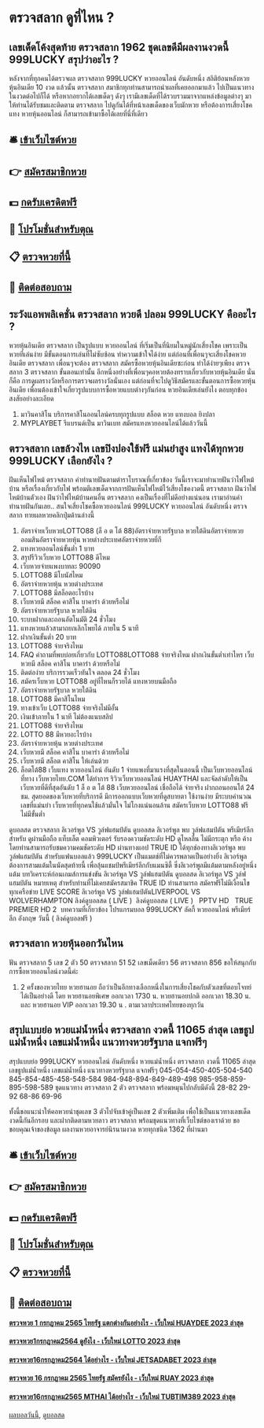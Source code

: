 # ตรวจสลาก ดูที่ไหน ?
## เลขเด็ดโค้งสุดท้าย ตรวจสลาก 1962 ชุดเลขดีมีผลงานงวดนี้ 999LUCKY สรุปว่าอะไร ?
หลังจากที่ทุกคนได้ตรวจผล ตรวจสลาก 999LUCKY หวยออนไลน์ อันดับหนึ่ง สถิติย้อนหลังหวยหุ้นอินเดีย 10 งวด แล้วนั้น ตรวจสลาก สมาชิกทุกท่านสามารถนำผลที่เคยออกมาแล้ว ไปเป็นแนวทางในงวดต่อไปก็ได้
หรือหากอยากได้เลขเด็ดๆ ดังๆ เรามีเลขเด็ดที่ได้รวบรวมมาจากแหล่งข้อมูลต่างๆ มาให้ท่านได้รับชมและติดตาม ตรวจสลาก ไปดูกันได้ที่หน้าเลขเด็ดของเว็บมักหวย หรือต้องการเสี่ยงโชคแทง หวยหุ้นออนไลน์ ก็สามารถเข้ามาซื้อได้เลยที่นี่ที่เดียว

## 🛎 [เข้าเว็บไซต์หวย](https://bit.ly/3BG5bNw)
## 👉 [สมัครสมาชิกหวย](https://bit.ly/3BG5bNw)
## 💵 [กดรับเครดิตฟรี](https://bit.ly/3C3mvgS)
## 👑 [โปรโมชั่นสำหรับตุณ](https://bit.ly/3C3mvgS)
## 📋 [ตรวจหวยที่นี้](https://bit.ly/3C3mvgS)
## 📱 [ติดต่อสอบถาม](https://bit.ly/3C3mvgS)

## ระวังแอพพลิเคชั่น ตรวจสลาก หวยดี ปลอม 999LUCKY คืออะไร ?
หวยหุ้นอินเดีย ตรวจสลาก เป็นรูปแบบ หวยออนไลน์ ที่เริ่มเป็นที่นิยมในหมู่นักเสี่ยงโชค เพราะเป็นหวยที่เล่นง่าย มีขั้นตอนการเล่นที่ไม่ซับซ้อน ทำความเข้าใจได้ง่าย แต่ก่อนที่เพื่อนๆจะเสี่ยงโชคหวยอินเดีย ตรวจสลาก เพื่อนๆจะต้อง ตรวจสลาก สมัครซื้อหวยหุ้นอินเดียซะก่อน ทำได้ง่ายๆเพียง ตรวจสลาก 3 ตรวจสลาก ขั้นตอนเท่านั้น อีกหนึ่งอย่างที่เพื่อนๆคอหวยต้องทราบเกี่ยวกับหวยหุ้นอินเดีย นั่นก็คือ การดูผลรางวัลหรือการตรวจผลรางวัลนั่นเอง
แต่ก่อนที่จะไปดูวิธีสมัครและขั้นตอนการซื้อหวยหุ้นอินเดีย เพื่อนต้องเข้าใจเกี่ยวรูปแบบการซื้อหวยแบบต่างๆกันก่อน
หวยอินเดียเล่นยังไง ตอบทุกข้องสงสัยอย่างละเอียด
1. มาวินคาสิโน บริการคาสิโนออนไลน์ครบทุกรูปแบบ สล็อต หวย แทงบอล ยิงปลา
2. MYPLAYBET รีแบรนด์เป็น มาวินเบท สมัครแทงหวยออนไลน์ได้แล้ววันนี้

## ตรวจสลาก เลขล้วงไห เลขปิงปองใช้ฟรี แม่นยำสูง แทงได้ทุกหวย 999LUCKY เลือกยังไง ?
ฝันเห็นไฟไหม้ ตรวจสลาก คำทำนายฝันตามตำราโบราณที่เกี่ยวข้อง วันนี้เราจะมาทำนายฝันว่าไฟไหม้บ้าน หรือเรื่องเกี่ยวกับไฟ พร้อมตีเลขเด็ดจากการฝันเห็นไฟไหม้ไว้เสี่ยงโชคงวดนี้ ตรวจสลาก ฝันว่าไฟไหม้บ้านตัวเอง ฝันว่าไฟไหม้บ้านคนอื่น ตรวจสลาก คงเป็นเรื่องที่ไม่ดีอย่างแน่นอน เรามาอ่านคำทำนายฝันกันเลย..
สนใจเสี่ยงโชคซื้อหวยออนไลน์ 999LUCKY หวยออนไลน์ อันดับหนึ่ง ตรวจสลาก ทายผลหวยคลิกปุ่มด้านล่างนี้
1. อัตราจ่ายเว็บหวยLOTTO88 (ล็ อ ต โต้ 88)อัตราจ่ายหวยรัฐบาล หวยใต้ดินอัตราจ่ายหวยออมสินอัตราจ่ายหวยหุ้น หวยต่างประเทศอัตราจ่ายหวยยี่กี
2. แทงหวยออนไลน์ขั้นต่ำ 1 บาท
3. สรุปรีวิวเว็บหวย LOTTO88 ดีไหม
4. เว็บหวยจ่ายแพงบาทละ 90090
5. LOTTO88 มีโบนัสไหม
6. อัตราจ่ายหวยหุ้น หวยต่างประเทศ
7. LOTTO88 มีสล็อตอะไรบ้าง
8. เว็บหวยมี สล็อค คาสิโน บาคาร่า ด้วยหรือไม่
9. อัตราจ่ายหวยรัฐบาล หวยใต้ดิน
10. ระบบฝากและถอนอัตโนมัติ 24 ชั่วโมง
11. แทงหวยแล้วสามาถยกเลิกโพยได้ ภายใน 5 นาที
12. ฝากเงินขั้นต่ำ 20 บาท
13. LOTTO88 จ่ายจริงไหม
14. FAQ คำถามที่พบบ่อยเกี่ยวกับ LOTTO88LOTTO88 จ่ายจริงไหม ฝากเงินขั้นต่ำเท่าไหร เว็บหวยมี สล็อค คาสิโน บาคาร่า ด้วยหรือไม่
15. ติดต่อง่าย บริการรวดเร็วทันใจ ตลอด 24 ชั่วโมง
16. สมัครเว็บหวย LOTTO88 อยู่ที่ไหนก็รวยได้ แทงหวยบนมือถือ
17. อัตราจ่ายหวยรัฐบาล หวยใต้ดิน
18. LOTTO88 มีคาสิโนไหม
19. ทางเข้าเว็บ LOTTO88 จ่ายจริงไม่มีอั้น
20. เงินเข้าภายใน 1 นาที ไม่ต้องแนบสลิป
21. LOTTO88 จ่ายจริงไหม
22. LOTTO 88 มีหวยอะไรบ้าง
23. อัตราจ่ายหวยหุ้น หวยต่างประเทศ
24. เว็บหวยมี สล็อค คาสิโน บาคาร่า ด้วยหรือไม่
25. เว็บหวยมี สล็อต คาสิโน ให้เล่นด้วย
26. ล็อตโต้88 เว็บแทง หวยออนไลน์ อันดับ 1 จ่ายแพงที่มาแรงที่สุดในตอนนี้ เป็นเว็บหวยออนไลน์ ที่ทาง เว็บหวยไทย.COM ได้ทำการ ริวิวเว็บหวยออนไลน์ HUAYTHAI และจัดลำดับให้เป็นเว็บหวยที่ดีที่สุดอันดับ 1 ล็ อ ต โต้ 88 เว็บหวยออนไลน์ เชื่อถือได้ จ่ายจริง ฝากถอนออนโต้ 24 ชม. สุดยอดของเว็บหวยที่บริการดี มีการออกแบบเว็บหวยที่ดูสบายตา ใช้งานง่าย มีระบบคำนวณเลขที่แม่นยำ เว็บหวยที่ทุกคนใช้แล้วมั่นใจ ไม่โกงแน่นอนล้าน สมัครเว็บหวย LOTTO88 ฟรี ไม่มีขั้นต่ำ

ดูบอลสด ตรวจสลาก ลิเวอร์พูล VS วูล์ฟแฮมป์ตัน
ดูบอลสด ลิเวอร์พูล พบ วูล์ฟแฮมป์ตัน พรีเมียร์ลีก สำหรับ ดูผ่านมือถือ แท็บเล็ต คอมพิวเตอร์ รับรองความชัดระดับ HD ดูไหลลื่น ไม่มีกระตุก หรือ ค้าง โดยท่านสามารถรับชมความคมชัดระดับ HD ผ่านทางแอป TRUE ID ได้ทุกช่องทางลิเวอร์พูล พบ วูล์ฟแฮมป์ตัน สำหรับแฟนบอลแล้ว 999LUCKY เป็นแมตช์ที่ไม่ควรพลาดเป็นอย่างยิ่ง ลิเวอร์พูลต้องการสามแต้มในนัดสุดท้ายนี้ เพื่อลุ้นแชมป์พรีเมียร์ลีกกับแมนซิตี้ ซึ่งลิเวอร์พูลมีแต้มตามหลังอยู่หนึ่งแต้ม
บทวิเคราะห์ก่อนเกมส์การแข่งขัน ลิเวอร์พูล VS วูล์ฟแฮมป์ตัน
ดูบอลสด ลิเวอร์พูล VS วูล์ฟแฮมป์ตัน
หมายเหตุ สำหรับท่านที่ไม่เคยสมัครสมาชิค TRUE ID ท่านสามารถ สมัครฟรีไม่มีเงื่อนไข ทุกเครือข่าย
LIVE SCORE ลิเวอร์พูล VS วูล์ฟแฮมป์ตันLIVERPOOL VS WOLVERHAMPTON
ลิงค์ดูบอลสด ( LIVE )
 ลิงค์ดูบอลสด ( LIVE ) 
 PPTV HD 
 TRUE PREMIER HD 2 
บทความที่เกี่ยวข้อง
โปรแกรมบอล 999LUCKY ลัคกี้ หวยออนไลน์ พรีเมียร์ลีก อังกฤษ วันนี้ ( ลิงค์ดูบอลฟรี )

## ตรวจสลาก หวยหุ้นออกวันไหน
ฟัน ตรวจสลาก 5
เลข 2 ตัว 50 ตรวจสลาก 51 52
เลขเม็ดเดียว 56 ตรวจสลาก 856
ขอให้สนุกกับการซื้อหวยออนไลน์งวดนี้ค่ะ
1. 2 ครั้งของหวยไทย หวยฮานอย ถือว่าเป็นอีกทางเลือกหนึ่งในการเสี่ยงโชคกับตัวเลขที่ตอบโจทย์ได้เป็นอย่างดี โดย หวยฮานอยพิเศษ ออกเวลา 1730 น. หวยฮานอยปกติ ออกเวลา 18.30 น. และ หวยฮานอย VIP ออกเวลา 19.30 น . ตามเวลาประเทศไทยของทุกวัน

## สรุปแบบย่อ หวยแม่น้ำหนึ่ง ตรวจสลาก งวดนี้ 11065 ล่าสุด เลขธูปแม่น้ำหนึ่ง เลขแม่น้ำหนึ่ง แนวทางหวยรัฐบาล แจกฟรีๆ
สรุปแบบย่อ 999LUCKY หวยออนไลน์ อันดับหนึ่ง หวยแม่น้ำหนึ่ง ตรวจสลาก งวดนี้ 11065 ล่าสุด เลขธูปแม่น้ำหนึ่ง เลขแม่น้ำหนึ่ง แนวทางหวยรัฐบาล แจกฟรีๆ 045-054-450-405-504-540
845-854-485-458-548-584
984-948-894-849-489-498
985-958-859-895-598-589
ชุดแนวทาง ตรวจสลาก 2 ตัว ตรวจสลาก พร้อมหมุนไปกลับมีดังนี้
28-82
29-92
68-86
69-96

ทั้งนี้ขอแนะนำให้คอหวยนำชุดเลข 3 ตัวไปจับเข้าคู่เป็นเลข 2 ตัวเพิ่มเติม เพื่อใช้เป็นแนวทางเลขเด็ดงวดนี้กันอีกรอบ และฝากติดตามหวยลาว ตรวจสลาก พร้อมชุดแนวทางที่เว็บไซต์ของเราด้วย
ขอขอบคุณเจ้าของข้อมูล
ผลงานหวยอาจารย์นิรนามงวด หวยทุกชนิด 1362 ที่ผ่านมา

## 🛎 [เข้าเว็บไซต์หวย](https://bit.ly/3BG5bNw)
## 👉 [สมัครสมาชิกหวย](https://bit.ly/3BG5bNw)
## 💵 [กดรับเครดิตฟรี](https://bit.ly/3C3mvgS)
## 👑 [โปรโมชั่นสำหรับตุณ](https://bit.ly/3C3mvgS)
## 📋 [ตรวจหวยที่นี้](https://bit.ly/3C3mvgS)
## 📱 [ติดต่อสอบถาม](https://bit.ly/3C3mvgS)

#### [ตรวจหวย 1 กรกฎาคม 2565 ไทยรัฐ แตกต่างกันอย่างไร - เว็บใหม่ HUAYDEE 2023 ล่าสุด](https://atom.io/themes/ตรวจหวย%201%20กรกฎาคม%202565%20ไทยรัฐ%20แตกต่างกันอย่างไร%20-%20เว็บใหม่%20huaydee%202023%20ล่าสุด)
#### [ตรวจหวย1กรกฎาคม2564 ดูยังไง - เว็บใหม่ LOTTO 2023 ล่าสุด](https://atom.io/themes/ตรวจหวย1กรกฎาคม2564%20ดูยังไง%20-%20เว็บใหม่%20lotto%202023%20ล่าสุด)
#### [ตรวจหวย16กรกฎาคม2564 ได้อย่างไร - เว็บใหม่ JETSADABET 2023 ล่าสุด](https://atom.io/themes/ตรวจหวย16กรกฎาคม2564%20ได้อย่างไร%20-%20เว็บใหม่%20jetsadabet%202023%20ล่าสุด)
#### [ตรวจหวย 16 กรกฎาคม 2565 ไทยรัฐ สมัครยังไง - เว็บใหม่ RUAY 2023 ล่าสุด](https://atom.io/themes/ตรวจหวย%2016%20กรกฎาคม%202565%20ไทยรัฐ%20สมัครยังไง%20-%20เว็บใหม่%20ruay%202023%20ล่าสุด)
#### [ตรวจหวย16กรกฎาคม2565 MTHAI ได้อย่างไร - เว็บใหม่ TUBTIM389 2023 ล่าสุด](https://atom.io/themes/ตรวจหวย16กรกฎาคม2565%20mthai%20ได้อย่างไร%20-%20เว็บใหม่%20tubtim389%202023%20ล่าสุด)

[ผลบอลวันนี้](https://siamsport.tv "ผลบอลวันนี้"), [ดูบอลสด](https://siamsport.tv/ดูบอลสด "ดูบอลสด")